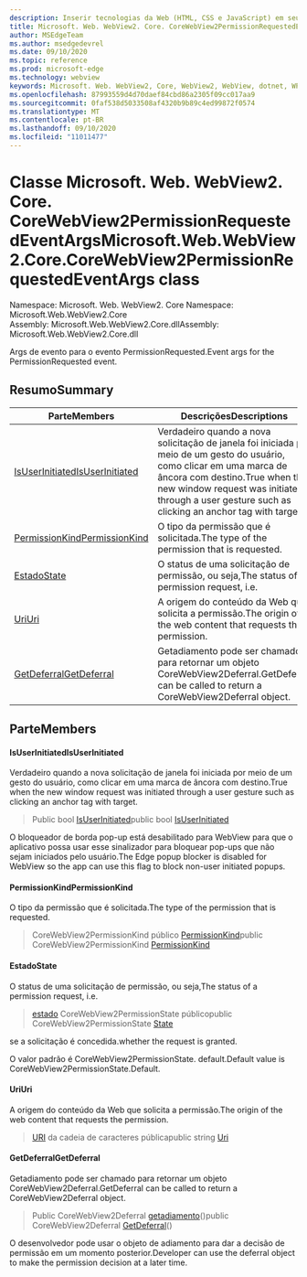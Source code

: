 ```yaml
---
description: Inserir tecnologias da Web (HTML, CSS e JavaScript) em seus aplicativos nativos com o controle WebView2 do Microsoft Edge
title: Microsoft. Web. WebView2. Core. CoreWebView2PermissionRequestedEventArgs
author: MSEdgeTeam
ms.author: msedgedevrel
ms.date: 09/10/2020
ms.topic: reference
ms.prod: microsoft-edge
ms.technology: webview
keywords: Microsoft. Web. WebView2, Core, WebView2, WebView, dotnet, WPF, WinForms, app, Edge, CoreWebView2, CoreWebView2Controller, controle do navegador, Edge HTML, Microsoft. Web. WebView2. Core. CoreWebView2PermissionRequestedEventArgs
ms.openlocfilehash: 87993559d4d70daef84cbd86a2305f09cc017aa9
ms.sourcegitcommit: 0faf538d5033508af4320b9b89c4ed99872f0574
ms.translationtype: MT
ms.contentlocale: pt-BR
ms.lasthandoff: 09/10/2020
ms.locfileid: "11011477"
---
```

# <span data-ttu-id="1f2a8-104">Classe Microsoft. Web. WebView2. Core. CoreWebView2PermissionRequestedEventArgs</span><span class="sxs-lookup"><span data-stu-id="1f2a8-104">Microsoft.Web.WebView2.Core.CoreWebView2PermissionRequestedEventArgs class</span></span> 

<span data-ttu-id="1f2a8-105">Namespace: Microsoft. Web. WebView2. Core </span><span class="sxs-lookup"><span data-stu-id="1f2a8-105">Namespace: Microsoft.Web.WebView2.Core</span></span>\
<span data-ttu-id="1f2a8-106">Assembly: Microsoft.Web.WebView2.Core.dll</span><span class="sxs-lookup"><span data-stu-id="1f2a8-106">Assembly: Microsoft.Web.WebView2.Core.dll</span></span>

<span data-ttu-id="1f2a8-107">Args de evento para o evento PermissionRequested.</span><span class="sxs-lookup"><span data-stu-id="1f2a8-107">Event args for the PermissionRequested event.</span></span>

## <span data-ttu-id="1f2a8-108">Resumo</span><span class="sxs-lookup"><span data-stu-id="1f2a8-108">Summary</span></span>

 <span data-ttu-id="1f2a8-109">Parte</span><span class="sxs-lookup"><span data-stu-id="1f2a8-109">Members</span></span>                        | <span data-ttu-id="1f2a8-110">Descrições</span><span class="sxs-lookup"><span data-stu-id="1f2a8-110">Descriptions</span></span>
--------------------------------|---------------------------------------------
[<span data-ttu-id="1f2a8-111">IsUserInitiated</span><span class="sxs-lookup"><span data-stu-id="1f2a8-111">IsUserInitiated</span></span>](#isuserinitiated) | <span data-ttu-id="1f2a8-112">Verdadeiro quando a nova solicitação de janela foi iniciada por meio de um gesto do usuário, como clicar em uma marca de âncora com destino.</span><span class="sxs-lookup"><span data-stu-id="1f2a8-112">True when the new window request was initiated through a user gesture such as clicking an anchor tag with target.</span></span>
[<span data-ttu-id="1f2a8-113">PermissionKind</span><span class="sxs-lookup"><span data-stu-id="1f2a8-113">PermissionKind</span></span>](#permissionkind) | <span data-ttu-id="1f2a8-114">O tipo da permissão que é solicitada.</span><span class="sxs-lookup"><span data-stu-id="1f2a8-114">The type of the permission that is requested.</span></span>
[<span data-ttu-id="1f2a8-115">Estado</span><span class="sxs-lookup"><span data-stu-id="1f2a8-115">State</span></span>](#state) | <span data-ttu-id="1f2a8-116">O status de uma solicitação de permissão, ou seja,</span><span class="sxs-lookup"><span data-stu-id="1f2a8-116">The status of a permission request, i.e.</span></span>
[<span data-ttu-id="1f2a8-117">Uri</span><span class="sxs-lookup"><span data-stu-id="1f2a8-117">Uri</span></span>](#uri) | <span data-ttu-id="1f2a8-118">A origem do conteúdo da Web que solicita a permissão.</span><span class="sxs-lookup"><span data-stu-id="1f2a8-118">The origin of the web content that requests the permission.</span></span>
[<span data-ttu-id="1f2a8-119">GetDeferral</span><span class="sxs-lookup"><span data-stu-id="1f2a8-119">GetDeferral</span></span>](#getdeferral) | <span data-ttu-id="1f2a8-120">Getadiamento pode ser chamado para retornar um objeto CoreWebView2Deferral.</span><span class="sxs-lookup"><span data-stu-id="1f2a8-120">GetDeferral can be called to return a CoreWebView2Deferral object.</span></span>

## <span data-ttu-id="1f2a8-121">Parte</span><span class="sxs-lookup"><span data-stu-id="1f2a8-121">Members</span></span>

#### <span data-ttu-id="1f2a8-122">IsUserInitiated</span><span class="sxs-lookup"><span data-stu-id="1f2a8-122">IsUserInitiated</span></span> 

<span data-ttu-id="1f2a8-123">Verdadeiro quando a nova solicitação de janela foi iniciada por meio de um gesto do usuário, como clicar em uma marca de âncora com destino.</span><span class="sxs-lookup"><span data-stu-id="1f2a8-123">True when the new window request was initiated through a user gesture such as clicking an anchor tag with target.</span></span>

> <span data-ttu-id="1f2a8-124">Public bool [IsUserInitiated](#isuserinitiated)</span><span class="sxs-lookup"><span data-stu-id="1f2a8-124">public bool [IsUserInitiated](#isuserinitiated)</span></span>

<span data-ttu-id="1f2a8-125">O bloqueador de borda pop-up está desabilitado para WebView para que o aplicativo possa usar esse sinalizador para bloquear pop-ups que não sejam iniciados pelo usuário.</span><span class="sxs-lookup"><span data-stu-id="1f2a8-125">The Edge popup blocker is disabled for WebView so the app can use this flag to block non-user initiated popups.</span></span>

#### <span data-ttu-id="1f2a8-126">PermissionKind</span><span class="sxs-lookup"><span data-stu-id="1f2a8-126">PermissionKind</span></span> 

<span data-ttu-id="1f2a8-127">O tipo da permissão que é solicitada.</span><span class="sxs-lookup"><span data-stu-id="1f2a8-127">The type of the permission that is requested.</span></span>

> <span data-ttu-id="1f2a8-128">CoreWebView2PermissionKind público [PermissionKind](#permissionkind)</span><span class="sxs-lookup"><span data-stu-id="1f2a8-128">public CoreWebView2PermissionKind [PermissionKind](#permissionkind)</span></span>

#### <span data-ttu-id="1f2a8-129">Estado</span><span class="sxs-lookup"><span data-stu-id="1f2a8-129">State</span></span> 

<span data-ttu-id="1f2a8-130">O status de uma solicitação de permissão, ou seja,</span><span class="sxs-lookup"><span data-stu-id="1f2a8-130">The status of a permission request, i.e.</span></span>

> <span data-ttu-id="1f2a8-131">[estado](#state) CoreWebView2PermissionState público</span><span class="sxs-lookup"><span data-stu-id="1f2a8-131">public CoreWebView2PermissionState [State](#state)</span></span>

<span data-ttu-id="1f2a8-132">se a solicitação é concedida.</span><span class="sxs-lookup"><span data-stu-id="1f2a8-132">whether the request is granted.</span></span>

<span data-ttu-id="1f2a8-133">O valor padrão é CoreWebView2PermissionState. default.</span><span class="sxs-lookup"><span data-stu-id="1f2a8-133">Default value is CoreWebView2PermissionState.Default.</span></span>

#### <span data-ttu-id="1f2a8-134">Uri</span><span class="sxs-lookup"><span data-stu-id="1f2a8-134">Uri</span></span> 

<span data-ttu-id="1f2a8-135">A origem do conteúdo da Web que solicita a permissão.</span><span class="sxs-lookup"><span data-stu-id="1f2a8-135">The origin of the web content that requests the permission.</span></span>

> <span data-ttu-id="1f2a8-136">[URI](#uri) da cadeia de caracteres pública</span><span class="sxs-lookup"><span data-stu-id="1f2a8-136">public string [Uri](#uri)</span></span>

#### <span data-ttu-id="1f2a8-137">GetDeferral</span><span class="sxs-lookup"><span data-stu-id="1f2a8-137">GetDeferral</span></span> 

<span data-ttu-id="1f2a8-138">Getadiamento pode ser chamado para retornar um objeto CoreWebView2Deferral.</span><span class="sxs-lookup"><span data-stu-id="1f2a8-138">GetDeferral can be called to return a CoreWebView2Deferral object.</span></span>

> <span data-ttu-id="1f2a8-139">Public CoreWebView2Deferral [getadiamento](#getdeferral)()</span><span class="sxs-lookup"><span data-stu-id="1f2a8-139">public CoreWebView2Deferral [GetDeferral](#getdeferral)()</span></span>

<span data-ttu-id="1f2a8-140">O desenvolvedor pode usar o objeto de adiamento para dar a decisão de permissão em um momento posterior.</span><span class="sxs-lookup"><span data-stu-id="1f2a8-140">Developer can use the deferral object to make the permission decision at a later time.</span></span>

